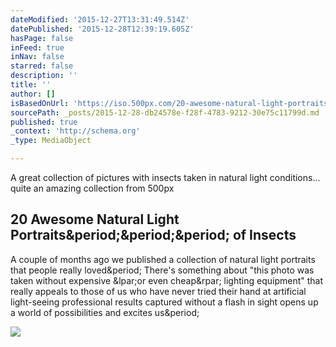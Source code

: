 ```yaml
---
dateModified: '2015-12-27T13:31:49.514Z'
datePublished: '2015-12-28T12:39:19.605Z'
hasPage: false
inFeed: true
inNav: false
starred: false
description: ''
title: ''
author: []
isBasedOnUrl: 'https://iso.500px.com/20-awesome-natural-light-portraits-of-insects/'
sourcePath: _posts/2015-12-28-db24578e-f28f-4783-9212-30e75c11799d.md
published: true
_context: 'http://schema.org'
_type: MediaObject

---
```

A great collection of pictures with insects taken in natural light conditions... quite an amazing collection from 500px

<article style=""><h1>20 Awesome Natural Light Portraits&amp;period;&amp;period;&amp;period; of Insects</h1><p>A couple of months ago we published a collection of natural light portraits that people really loved&amp;period; There's something about "this photo was taken without expensive &amp;lpar;or even cheap&amp;rpar; lighting equipment" that really appeals to those of us who have never tried their hand at artificial light-seeing professional results captured without a flash in sight opens up a world of possibilities and excites us&amp;period;</p><img src="https://iso.500px.com/wp-content/uploads/2015/11/IMG_6708.jpg" /></article>